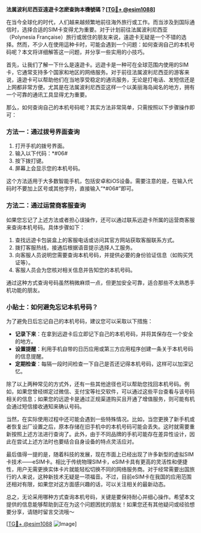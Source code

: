 **法属波利尼西亚遠遊卡怎麽查詢本機號碼？[[TG💪+ @esim1088](https://t.me/s/esim1088)]**

在当今全球化的时代，人们越来越频繁地前往海外旅行或工作。而当涉及到国际通信时，选择合适的SIM卡变得尤为重要。对于计划前往法属波利尼西亚（Polynesia Française）旅行或居住的朋友来说，遠遊卡无疑是一个不错的选择。然而，不少人在使用這种卡时，可能会遇到一个问题：如何查询自己的本机号码呢？本文将详细解答这一问题，并分享一些实用的小技巧。

首先，让我们了解一下什么是遠遊卡。远遊卡是一种可在全球范围内使用的SIM卡，它通常支持多个国家和地区的网络服务。对于前往法属波利尼西亚的游客来说，遠遊卡可以帮助他们在当地享受稳定的通讯服务，无论是打电话、发短信还是上网都非常方便。尤其是在法属波利尼西亚这样一个以美丽海岛闻名的地方，拥有一个可靠的通讯工具显得尤为重要。

那么，如何查询自己的本机号码呢？其实方法非常简单，只需按照以下步骤操作即可：

### 方法一：通过拨号界面查询

1. 打开手机的拨号界面。
2. 输入以下代码：*#06#
3. 按下拨打键。
4. 屏幕上会显示您的本机号码。

这个方法适用于大多数智能手机，包括安卓和iOS设备。需要注意的是，在输入代码时不要加上区号或其他字符，直接输入“*#06#”即可。

### 方法二：通过运营商客服查询

如果您忘记了上述方法或者担心误操作，还可以通过联系远遊卡所属的运营商客服来查询本机号码。具体步骤如下：

1. 查找远遊卡包装盒上的客服电话或访问其官方网站获取客服联系方式。
2. 拨打客服热线，接通后根据语音提示选择人工服务。
3. 向客服人员说明您需要查询本机号码，并提供必要的身份验证信息（如购买凭证等）。
4. 客服人员会为您核对相关信息并告知您的本机号码。

通过这种方式查询号码虽然稍微麻烦一点，但更加安全可靠，适合那些不太熟悉手机功能的朋友。

### 小贴士：如何避免忘记本机号码？

为了避免日后忘记自己的本机号码，建议您可以采取以下措施：

- **记录下来**：在拿到远遊卡后立即记下自己的本机号码，并将其保存在一个安全的地方。
- **设置提醒**：利用手机自带的日历应用或第三方应用程序创建一条关于本机号码的信息提醒。
- **定期检查**：每隔一段时间检查一下自己是否还记得本机号码，这样可以加深记忆。

除了以上两种常见的方式外，还有一些其他途径也可以帮助您找回本机号码。例如，如果您曾经绑定过微信、支付宝等社交软件，可以通过这些平台查看与该号码相关的信息；如果您的远遊卡是通过正规渠道购买且开通了增值服务，则可能有机会通过短信接收通知来确认号码。

当然，在实际使用过程中还可能会遇到一些特殊情况。比如，当您更换了新手机或者恢复出厂设置之后，原本存储在旧手机中的本机号码可能会丢失。这时就需要重新按照上述方法进行查询了。此外，由于不同品牌的手机可能存在差异性设计，因此在尝试上述方法时也要结合自身设备的特点灵活应对。

最后值得一提的是，随着科技的发展，现在市面上已经出现了许多新型的虚拟SIM卡技术——eSIM卡。相比于传统物理SIM卡，eSIM卡具有更高的灵活性和便捷性，用户无需更换实体卡片就能轻松切换不同的网络服务商。对于经常需要出国旅行的人来说，这种新技术无疑是一项福音。不过，目前eSIM卡在我国的应用范围还相对有限，如果您对这方面感兴趣的话，可以关注相关的最新动态。

总之，无论采用哪种方式查询本机号码，关键是要保持耐心并细心操作。希望本文提供的信息能够帮助到正在为这个问题困扰的朋友！如果您还有其他疑问或经验想要分享，请随时留言交流哦～

[[TG💪+ @esim1088](https://t.me/s/esim1088) ![Image](https://i.postimg.cc/4NQfJmqS/Snipaste-2025-05-13-00-14-12.png)]